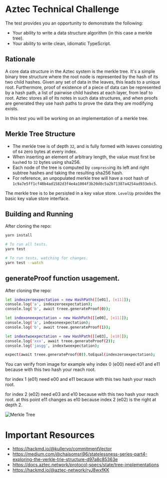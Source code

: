 # Aztec Technical Challenge

The test provides you an opportunity to demonstrate the following:

- Your ability to write a data structure algorithm (in this case a merkle tree).
- Your ability to write clean, idiomatic TypeScript.

## Rationale

A core data structure in the Aztec system is the merkle tree. It's a simple binary tree structure where the root node is represented by the hash of its two child hashes. Given any set of data in the leaves, this leads to a unique root. Furthermore, proof of existence of a piece of data can be represented by a hash path, a list of pairwise child hashes at each layer, from leaf to root. Aztec stores all of its notes in such data structures, and when proofs are generated they use hash paths to prove the data they are modifying exists.

In this test you will be working on an implementation of a merkle tree.

## Merkle Tree Structure

- The merkle tree is of depth `32`, and is fully formed with leaves consisting of `64` zero bytes at every index.
- When inserting an element of arbitrary length, the value must first be `hash`ed to `32` bytes using sha256.
- Each node of the tree is computed by `compress`ing its left and right subtree hashes and taking the resulting sha256 hash.
- For reference, an unpopulated merkle tree will have a root hash of `1c9a7e5ff1cf48b4ad1582d3f4e4a1004f3b20d8c5a2b71387a4254ad933ebc5`.

The merkle tree is to be persisted in a key value store. `LevelUp` provides the basic key value store interface.

## Building and Running

After cloning the repo:

```bash
yarn install

# To run all tests.
yarn test

# To run tests, watching for changes.
yarn test --watch
```

## generateProof function usagement.

After cloning the repo:

```bash
let indexzeroexpectation = new HashPath([[e01], [e11]]);
console.log('a', indexzeroexpectation);
console.log('b', await treee.generateProof(0));

let indexoneexpectation = new HashPath([[e00], [e11]]);
console.log('a', indexoneexpectation);
console.log('b', await treee.generateProof(1));

let indextwoexpectation = new HashPath([[e03], [e10]]);
console.log('xxx', await treee.generateProof(2));
console.log('jasgg', indextwoexpectation);

expect(await treee.generateProof(0)).toEqual(indexzeroexpectation);
```

You can verify from image for example why index 0 (e00) need e01 and e11 because with this two hash your reach root.

for index 1 (e01) need e00 and e11 because with this two hash your reach root.

for index 2 (e02) need e03 and e10 because with this two hash your reach root. at this point e11 changes as e10 because index 2 (e02) is the right at depth 2.

![Merkle Tree](https://github.com/omgbbqhaxx/interview-tests/blob/master/eng-sessions/merkle-tree/src/proof.png)

# Important Resources

- https://hackmd.io/@kullervo/commitmentVector
- https://medium.com/@chaisomsri96/statelessness-series-part4-exploring-the-verkle-trie-structure-d97a8c85363e
- https://docs.aztec.network/protocol-specs/state/tree-implementations
- https://hackmd.io/@aztec-network/ryJ8wxfKK
